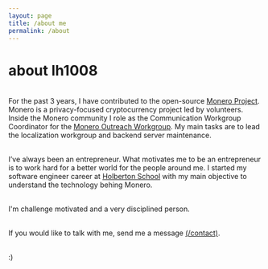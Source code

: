 ```yaml
---
layout: page
title: /about me
permalink: /about
---
```


# about lh1008

<br>For the past 3 years, I have contributed to the open-source <a href="https://web.getmonero.org/" target="_blank">Monero Project</a>. Monero is a privacy-focused cryptocurrency project led by volunteers. Inside the Monero community I role as the Communication Workgroup Coordinator for the <a href="https://www.monerooutreach.org/" target="_blank">Monero Outreach Workgroup</a>. My main tasks are to lead the localization workgroup and backend server maintenance.

<br>I’ve always been an entrepreneur. What motivates me to be an entrepreneur is to work hard for a better world for the people around me. I started my software engineer career at <a href="https://www.holbertonschool.com/" target="_blank">Holberton School</a> with my main objective to understand the technology behing Monero.

<br>I'm challenge motivated and a very disciplined person.

<br>If you would like to talk with me, send me a message <a href="/contact">(/contact)</a>.

<br>:)